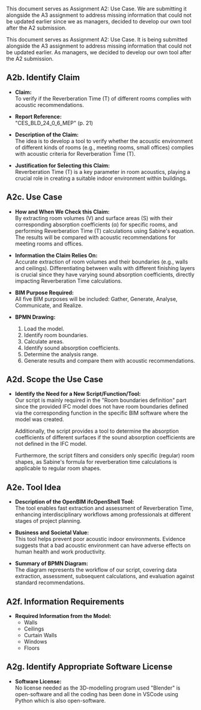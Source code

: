 This document serves as Assignment A2: Use Case. We are submitting it alongside the A3 assignment to address missing information that could not be updated earlier since we as managers, decided to develop our own tool after the  A2 submission.

This document serves as Assignment A2: Use Case. It is being submitted alongside the A3 assignment to address missing information that could not be updated earlier. As managers, we decided to develop our own tool after the A2 submission.

## A2b. Identify Claim

  - **Claim:**  
    To verify if the Reverberation Time (T) of different rooms complies with acoustic recommendations.

  - **Report Reference:**  
    "CES_BLD_24_0_6_MEP" (p. 21)

  - **Description of the Claim:**  
    The idea is to develop a tool to verify whether the acoustic environment of different kinds of rooms (e.g., meeting rooms, small offices) complies with acoustic criteria for Reverberation Time (T).

  - **Justification for Selecting this Claim:**  
    Reverberation Time (T) is a key parameter in room acoustics, playing a crucial role in creating a suitable indoor environment within buildings.

## A2c. Use Case

  - **How and When We Check this Claim:**  
    By extracting room volumes (V) and surface areas (S) with their corresponding absorption coefficients (α) for specific rooms, and performing Reverberation Time (T) calculations using Sabine's equation. The results will be compared with acoustic recommendations for meeting rooms and offices.

  - **Information the Claim Relies On:**  
    Accurate extraction of room volumes and their boundaries (e.g., walls and ceilings). Differentiating between walls with different finishing layers is crucial since they have varying sound absorption coefficients, directly impacting Reverberation Time calculations.

  - **BIM Purpose Required:**  
    All five BIM purposes will be included: Gather, Generate, Analyse, Communicate, and Realize.

  - **BPMN Drawing:**  
    1. Load the model.  
    2. Identify room boundaries.  
    3. Calculate areas.  
    4. Identify sound absorption coefficients.  
    5. Determine the analysis range.  
    6. Generate results and compare them with acoustic recommendations.

## A2d. Scope the Use Case

  - **Identify the Need for a New Script/Function/Tool:**  
    Our script is mainly required in the "Room boundaries definition" part since the provided IFC model does not have room boundaries defined via the corresponding function in the specific BIM software where the model was created.  

    Additionally, the script provides a tool to determine the absorption coefficients of different surfaces if the sound absorption coefficients are not defined in the IFC model.  

    Furthermore, the script filters and considers only specific (regular) room shapes, as Sabine's formula for reverberation time calculations is applicable to regular room shapes.

## A2e. Tool Idea

  - **Description of the OpenBIM ifcOpenShell Tool:**  
    The tool enables fast extraction and assessment of Reverberation Time, enhancing interdisciplinary workflows among professionals at different stages of project planning.

  - **Business and Societal Value:**  
    This tool helps prevent poor acoustic indoor environments. Evidence suggests that a bad acoustic environment can have adverse effects on human health and work productivity.

  - **Summary of BPMN Diagram:**  
    The diagram represents the workflow of our script, covering data extraction, assessment, subsequent calculations, and evaluation against standard recommendations.

## A2f. Information Requirements

  - **Required Information from the Model:**  
    - Walls  
    - Ceilings  
    - Curtain Walls  
    - Windows  
    - Floors

## A2g. Identify Appropriate Software License

  - **Software License:**  
    No license needed as the 3D-modelling program used "Blender" is open-software and all the coding has been done in VSCode using Python which is also open-software.

